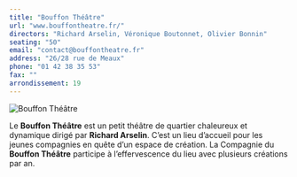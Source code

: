 ```yaml
---
title: "Bouffon Théâtre"
url: "www.bouffontheatre.fr/"
directors: "Richard Arselin, Véronique Boutonnet, Olivier Bonnin"
seating: "50"
email: "contact@bouffontheatre.fr"
address: "26/28 rue de Meaux"
phone: "01 42 38 35 53"
fax: ""
arrondissement: 19
---
```


![Bouffon Théâtre](../images/19eme/bouffon-theatre/bouffon-theatre-1.jpg)

Le **Bouffon Théâtre** est un petit théâtre de quartier chaleureux et dynamique dirigé par **Richard Arselin**. C’est un lieu d’accueil pour les jeunes compagnies en quête d’un espace de création. La Compagnie du **Bouffon Théâtre** participe à l’effervescence du lieu avec plusieurs créations par an.


